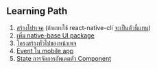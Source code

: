 
## Learning Path

1. [สร้างโปรเจค](/p1-start-project.md) (ถ้าแบบใช้ react-native-cli [จะเป็นตัวนี้แทน](/p1-1-start-with-react-native.md))
2. [เพิ่ม native-base UI package](/p2-add-nativebase-ui.md)
3. [โครงสร้างทั่วไปของหน้าเพจ](/p3-anatomy.md)
4. [Event ใน mobile app](/p4-event.md)
5. [State การจัดการอัพเดตตัว Component](/p5-state.md)
